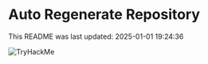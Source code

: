 # Auto Regenerate Repository

This README was last updated: 2025-01-01 19:24:36

 ![TryHackMe](https://tryhackme.com/badge/533634)